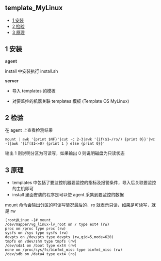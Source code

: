 ## template_MyLinux


<!-- vim-markdown-toc GFM -->
* [1 安装](#1-安装)
* [2 检验](#2-检验)
* [3 原理](#3-原理)

<!-- vim-markdown-toc -->
## 1 安装

**agent**

install 中安装执行 install.sh

**server**

* 导入 templates 的模板

* 对要监控的机器关联 templates 模板 (Template OS MyLinux)

## 2 检验

在 agent 上查看检测结果
```
mount | awk '{print $NF}'|cut -c 2-3|awk '{if($1~/ro/) {print 0}}'|wc -l|awk '{if($1<=0) {print 1 } else {print 0}}'
```
输出 1 则说明分区为可读写，如果输出 0 则说明磁盘为只读状态

## 3 原理

* templates 中包括了要监控机器要监控的指标及报警条件，导入后关联要监控的主机即可
* install 里面安装的程序是可以使 agent 采集到要监控的数据

mount 命令会输出分区的可读写情况最后的，ro 就表示只读，如果是可读写，就是 rw

```
[root@Linux ~]# mount
/dev/mapper/vg_linux-lv_root on / type ext4 (rw)
proc on /proc type proc (rw)
sysfs on /sys type sysfs (rw)
devpts on /dev/pts type devpts (rw,gid=5,mode=620)
tmpfs on /dev/shm type tmpfs (rw)
/dev/sda1 on /boot type ext4 (rw)
none on /proc/sys/fs/binfmt_misc type binfmt_misc (rw)
/dev/sdb on /data4 type ext4 (ro)
```
